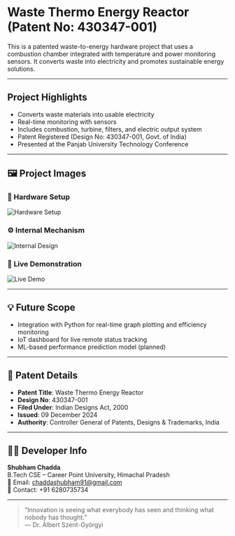 #  Waste Thermo Energy Reactor (Patent No: 430347-001)

This is a patented waste-to-energy hardware project that uses a combustion chamber integrated with temperature and power monitoring sensors. It converts waste into electricity and promotes sustainable energy solutions.

---

##   Project Highlights

-  Converts waste materials into usable electricity
-  Real-time monitoring with sensors
-  Includes combustion, turbine, filters, and electric output system
-  Patent Registered (Design No: 430347-001, Govt. of India)
-  Presented at the Panjab University Technology Conference

---

## 🖼️ Project Images

### 🧪 Hardware Setup
![Hardware Setup](docs/image_1.jpg)

### ⚙️ Internal Mechanism
![Internal Design](docs/image_2.jpg)

### 📸 Live Demonstration
![Live Demo](docs/image_3.jpg)

---

## 💡 Future Scope

- Integration with Python for real-time graph plotting and efficiency monitoring
- IoT dashboard for live remote status tracking
- ML-based performance prediction model (planned)

---

## 🧾 Patent Details

- **Patent Title**: Waste Thermo Energy Reactor  
- **Design No**: 430347-001  
- **Filed Under**: Indian Designs Act, 2000  
- **Issued**: 09 December 2024  
- **Authority**: Controller General of Patents, Designs & Trademarks, India

---

## 👨‍💻 Developer Info

**Shubham Chadda**  
B.Tech CSE – Career Point University, Himachal Pradesh  
📧 Email: chaddashubham91@gmail.com  
📱 Contact: +91 6280735734

---

> “Innovation is seeing what everybody has seen and thinking what nobody has thought.”  
> — Dr. Albert Szent-Györgyi

